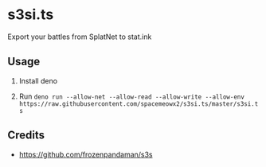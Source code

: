# s3si.ts

Export your battles from SplatNet to stat.ink

## Usage

1. Install deno

2. Run
   `deno run --allow-net --allow-read --allow-write --allow-env https://raw.githubusercontent.com/spacemeowx2/s3si.ts/master/s3si.ts`

## Credits

- https://github.com/frozenpandaman/s3s
